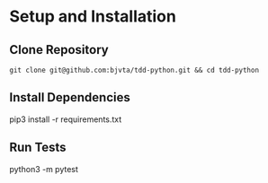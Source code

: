 # Setup and Installation

## Clone Repository
`git clone git@github.com:bjvta/tdd-python.git && cd tdd-python`

## Install Dependencies
pip3 install -r requirements.txt

## Run Tests
python3 -m pytest
